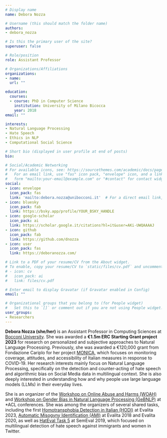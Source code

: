 ```yaml
---
# Display name
name: Debora Nozza

# Username (this should match the folder name)
authors:
- debora_nozza

# Is this the primary user of the site?
superuser: false

# Role/position
role: Assistant Professor

# Organizations/Affiliations
organizations:
- name:
  url: ""

education:
  courses:
  - course: PhD in Computer Science
    institution: University of Milano Bicocca
    year: 2018
email: ""

interests:
- Natural Language Processing
- Hate Speech
- Ethics in NLP
- Computational Social Science

# Short bio (displayed in user profile at end of posts)
bio:

# Social/Academic Networking
# For available icons, see: https://sourcethemes.com/academic/docs/page-builder/#icons
#   For an email link, use "fas" icon pack, "envelope" icon, and a link in the
#   form "mailto:your-email@example.com" or "#contact" for contact widget.
social:
- icon: envelope
  icon_pack: fas
  link: 'mailto:debora.nozza@unibocconi.it'  # For a direct email link, use "mailto:debora.nozza@unibocconi.it".
- icon: bluesky
  icon_pack: fab
  link: https://bsky.app/profile/YOUR_BSKY_HANDLE
- icon: google-scholar
  icon_pack: ai
  link: https://scholar.google.it/citations?hl=it&user=AKi-UWQAAAAJ
- icon: github
  icon_pack: fab
  link: https://github.com/dnozza
- icon: user
  icon_pack: fas
  link: https://deboranozza.com/

# Link to a PDF of your resume/CV from the About widget.
# To enable, copy your resume/CV to `static/files/cv.pdf` and uncomment the lines below.
# - icon: cv
#   icon_pack: ai
#   link: files/cv.pdf

# Enter email to display Gravatar (if Gravatar enabled in Config)
email: ""

# Organizational groups that you belong to (for People widget)
#   Set this to `[]` or comment out if you are not using People widget.
user_groups:
- Researchers
---
```


**Debora Nozza (she/her)** is an Assistant Professor in Computing Sciences at [Bocconi University](https:\\www.bocconi.it/). She was awarded a **€1.5m ERC Starting Grant project 2023** for research on personalized and subjective approaches to Natural Language Processing. Previously, she was awarded a €120,000 grant from Fondazione Cariplo for her project [MONICA](https://milanlproc.github.io/project/monitoring_italian_measures_response_covid19/), which focuses on monitoring coverage, attitudes, and accessibility of Italian measures in response to COVID-19. Her research interests mainly focus on Natural Language Processing, specifically on the detection and counter-acting of hate speech and algorithmic bias on Social Media data in multilingual context. She is also deeply interested in understanding how and why people use large language models (LLMs) in their everyday lives.

She is an organizer of the [Workshop on Online Abuse and Harms (WOAH)](https://www.workshopononlineabuse.com/) and [Workshop on Gender Bias in Natural Language Processing (GeBNLP)](https://gebnlp-workshop.github.io/) at *ACL conferences. She was among the organizers of several shared tasks, including the first [Homotransphobia Detection in Italian (HODI)](https://hodi-evalita.github.io/) at Evalita 2023, [Automatic Misogyny Identification (AMI)](\url{https://amievalita2020.github.io}) at Evalita 2018 and Evalita 2020, as well as [HatEval Task 5](http://alt.qcri.org/semeval2019/) at SemEval 2019, which focused on multilingual detection of hate speech against immigrants and women in Twitter.
